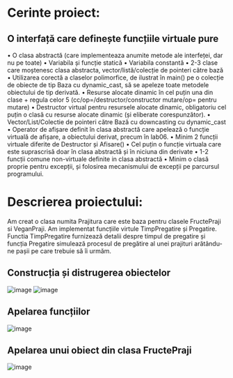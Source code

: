 # **Cerinte proiect:**

## O interfață care definește funcțiile virtuale pure 
• O clasa abstractă (care implementeaza anumite metode ale interfeței, dar nu 
pe toate) 
• Variabila și funcție statică 
• Variabila constantă 
• 2-3 clase care moștenesc clasa abstracta, vector/listă/colecție de pointeri 
către bază 
• Utilizarea corectă a claselor polimorfice, de ilustrat în main() pe o colecție 
de obiecte de tip Baza cu dynamic_cast, să se apeleze toate metodele 
obiectului de tip derivată. 
• Resurse alocate dinamic în cel puțin una din clase + regula celor 5 
(cc/op=/destructor/constructor mutare/op= pentru mutare) 
• Destructor virtual pentru resursele alocate dinamic, obligatoriu cel puțin o 
clasă cu resurse alocate dinamic (și eliberate corespunzător). 
• Vector/List/Colectie de pointeri către Bază cu downcasting cu dynamic_cast 
• Operator de afișare definit în clasa abstractă care apelează o funcție virtuală 
de afișare, a obiectului derivat, precum în lab06. 
• Minim 2 funcții virtuale diferite de Destructor și Afisare() 
• Cel puțin o funcție virtuala care este suprascrisă doar în clasa abstractă și în 
niciuna din derivate 
• 1-2 funcții comune non-virtuale definite in clasa abstractă 
• Minim o clasă proprie pentru excepții, și folosirea mecanismului de excepții 
pe parcursul programului.

# **Descrierea proiectului:**
Am creat o clasa  numita Prajitura care este baza pentru clasele FructePraji si VeganPraji. 
Am implementat funcțiile virtule TimpPregatire și Pregatire. 
Functia TimpPregatire furnizează detalii despre timpul de pregatire și funcția Pregatire simulează procesul de pregătire al unei prajituri arătându-ne pașii pe care trebuie să îi urmăm.


## Construcția și distrugerea  obiectelor 
![image](https://github.com/AlexCretu20/ProiectPoo2/assets/153362409/a6681c6f-2302-49b5-a5cc-5066c9cd5f67)
![image](https://github.com/AlexCretu20/ProiectPoo2/assets/153362409/0842fba0-2d1d-49e2-8b14-b8cc1ca78cc8)


## Apelarea funcțiilor
![image](https://github.com/AlexCretu20/ProiectPoo2/assets/153362409/022a258d-6fe5-4ace-bbe7-ccf1ea31c1b7)

## Apelarea unui obiect din clasa FructePraji
![image](https://github.com/AlexCretu20/ProiectPoo2/assets/153362409/b78b2fd5-116c-4c89-bb1a-3e8eda28da04)









